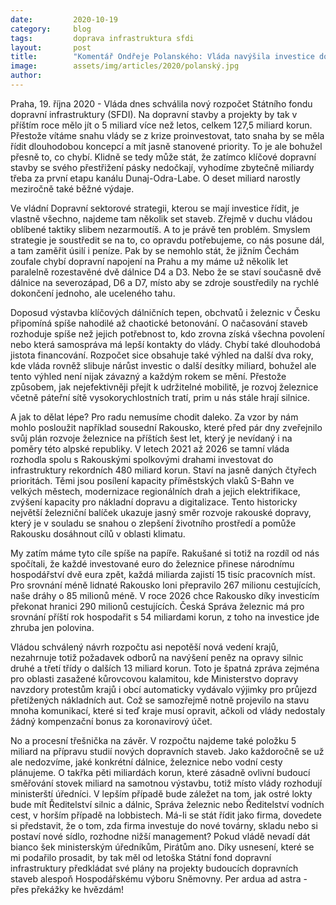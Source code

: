```yaml
---
date:         2020-10-19
category:     blog
tags:         doprava infrastruktura sfdi
layout:       post
title:        "Komentář Ondřeje Polanského: Vláda navýšila investice do dopravy. Opravdu se z krize proinvestujeme, nebo nás čeká jen další chaotické betonování?"
image:        assets/img/articles/2020/polanský.jpg
author:       
--- 
```



Praha, 19. října 2020 - Vláda dnes schválila nový rozpočet Státního fondu dopravní infrastruktury (SFDI). Na dopravní stavby a projekty by tak v příštím roce mělo jít o 5 miliard více než letos, celkem 127,5 miliard korun. Přestože vítáme snahu vlády se z krize proinvestovat, tato snaha by se měla řídit dlouhodobou koncepcí a mít jasně stanovené priority. To je ale bohužel přesně to, co chybí. Klidně se tedy může stát, že zatímco klíčové dopravní stavby se svého přestřižení pásky nedočkají, vyhodíme zbytečně miliardy třeba za první etapu kanálu Dunaj-Odra-Labe. O deset miliard narostly meziročně také běžné výdaje.


Ve vládní Dopravní sektorové strategii, kterou se mají investice řídit, je vlastně všechno, najdeme tam několik set staveb. Zřejmě v duchu vládou oblíbené taktiky slibem nezarmoutíš. A to je právě ten problém. Smyslem strategie je soustředit se na to, co opravdu potřebujeme, co nás posune dál, a tam zaměřit úsilí i peníze. Pak by se nemohlo stát, že jižním Čechám zoufale chybí dopravní napojení na Prahu a my máme už několik let paralelně rozestavěné dvě dálnice D4 a D3. Nebo že se staví současně dvě dálnice na severozápad, D6 a D7, místo aby se zdroje soustředily na rychlé dokončení jednoho, ale uceleného tahu.


Doposud výstavba klíčových dálničních tepen, obchvatů i železnic v Česku připomíná spíše nahodilé až chaotické betonování. O načasování staveb rozhoduje spíše než jejich potřebnost to, kdo zrovna získá všechna povolení nebo která samospráva má lepší kontakty do vlády. Chybí také dlouhodobá jistota financování. Rozpočet sice obsahuje také výhled na další dva roky, kde vláda rovněž slibuje nárůst investic o další desítky miliard, bohužel ale tento výhled není nijak závazný a každým rokem se mění. Přestože způsobem, jak nejefektivněji přejít k udržitelné mobilitě, je rozvoj železnice včetně páteřní sítě vysokorychlostních tratí, prim u nás stále hrají silnice.


A jak to dělat lépe? Pro radu nemusíme chodit daleko. Za vzor by nám mohlo posloužit například sousední Rakousko, které před pár dny zveřejnilo svůj plán rozvoje železnice na příštích šest let, který je nevídaný i na poměry této alpské republiky. V letech 2021 až 2026 se tamní vláda rozhodla spolu s Rakouskými spolkovými drahami investovat do infrastruktury rekordních 480 miliard korun. Staví na jasně daných čtyřech prioritách. Těmi jsou posílení kapacity příměstských vlaků S-Bahn ve velkých městech, modernizace regionálních drah a jejich elektrifikace, zvýšení kapacity pro nákladní dopravu a digitalizace. Tento historicky největší železniční balíček ukazuje jasný směr rozvoje rakouské dopravy, který je v souladu se snahou o zlepšení životního prostředí a pomůže Rakousku dosáhnout cílů v oblasti klimatu. 


My zatím máme tyto cíle spíše na papíře. Rakušané si totiž na rozdíl od nás spočítali, že každé investované euro do železnice přinese národnímu hospodářství dvě eura zpět, každá miliarda zajistí 15 tisíc pracovních míst. Pro srovnání méně lidnaté Rakousko loni přepravilo 267 milionu cestujících, naše dráhy o 85 milionů méně. V roce 2026 chce Rakousko díky investicím překonat hranici 290 milionů cestujících. Česká Správa železnic má pro srovnání příští rok hospodařit s 54 miliardami korun, z toho na investice jde zhruba jen polovina. 


Vládou schválený návrh rozpočtu asi nepotěší nová vedení krajů, nezahrnuje totiž požadavek odborů na navýšení peněz na opravy silnic druhé a třetí třídy o dalších 13 miliard korun. Toto je špatná zpráva zejména pro oblasti zasažené kůrovcovou kalamitou, kde Ministerstvo dopravy navzdory protestům krajů i obcí automaticky vydávalo výjimky pro průjezd přetížených nákladních aut. Což se samozřejmě notně projevilo na stavu mnoha komunikací, které si teď kraje musí opravit, ačkoli od vlády nedostaly žádný kompenzační bonus za koronavirový účet. 


No a procesní třešnička na závěr. V rozpočtu najdeme také položku 5 miliard na přípravu studií nových dopravních staveb. Jako každoročně se už ale nedozvíme, jaké konkrétní dálnice, železnice nebo vodní cesty plánujeme. O takřka pěti miliardách korun, které zásadně ovlivní budoucí směřování stovek miliard na samotnou výstavbu, totiž místo vlády rozhodují ministerští úředníci. V lepším případě bude záležet na tom, jak ostré lokty bude mít Ředitelství silnic a dálnic, Správa železnic nebo Ředitelství vodních cest, v horším případě na lobbistech. Má-li se stát řídit jako firma, dovedete si představit, že o tom, zda firma investuje do nové továrny, skladu nebo si postaví nové sídlo, rozhodne nižší management? Pokud vládě nevadí dát bianco šek ministerským úředníkům, Pirátům ano. Díky usnesení, které se mi podařilo prosadit, by tak měl od letoška Státní fond dopravní infrastruktury předkládat své plány na projekty budoucích dopravních staveb alespoň Hospodářskému výboru Sněmovny. Per ardua ad astra  - přes překážky ke hvězdám!
